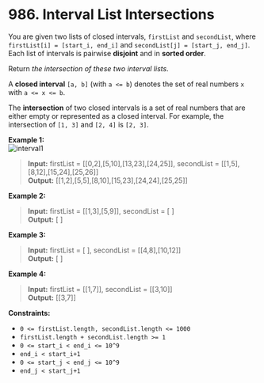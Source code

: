 # 986. Interval List Intersections

You are given two lists of closed intervals, `firstList` and `secondList`, 
where `firstList[i] = [start_i, end_i]` and `secondList[j] = [start_j, end_j]`. 
Each list of intervals is pairwise **disjoint** and in **sorted order**.

Return _the intersection of these two interval lists_.

A **closed interval** `[a, b]` (with `a <= b`) denotes the set of real numbers `x` with `a <= x <= b`.

The **intersection** of two closed intervals is a set of real numbers that are either empty or represented as a closed interval. For example, the intersection of `[1, 3]` and `[2, 4]` is `[2, 3]`.

**Example 1:**  
![interval1](https://assets.leetcode.com/uploads/2019/01/30/interval1.png)  
> **Input:** firstList = [[0,2],[5,10],[13,23],[24,25]], secondList = [[1,5],[8,12],[15,24],[25,26]]  
> **Output:** [[1,2],[5,5],[8,10],[15,23],[24,24],[25,25]]

**Example 2:**
> **Input:** firstList = [[1,3],[5,9]], secondList = [ ]  
> **Output:** [ ]

**Example 3:**
> **Input:** firstList = [ ], secondList = [[4,8],[10,12]]  
> **Output:** [ ]

**Example 4:**
> **Input:** firstList = [[1,7]], secondList = [[3,10]]  
> **Output:** [[3,7]]

**Constraints:**
* `0 <= firstList.length, secondList.length <= 1000`
* `firstList.length + secondList.length >= 1`
* `0 <= start_i < end_i <= 10^9`
* `end_i < start_i+1`
* `0 <= start_j < end_j <= 10^9`
* `end_j < start_j+1`